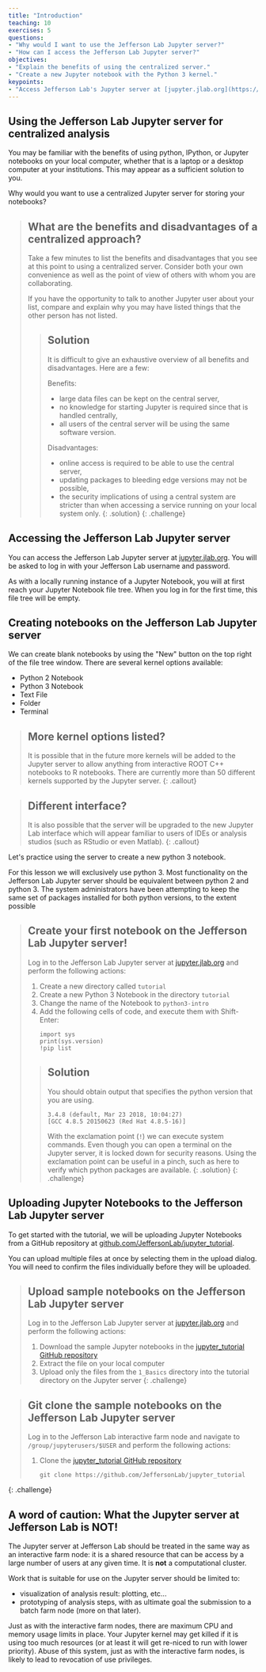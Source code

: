 ```yaml
---
title: "Introduction"
teaching: 10
exercises: 5
questions:
- "Why would I want to use the Jefferson Lab Jupyter server?"
- "How can I access the Jefferson Lab Jupyter server?"
objectives:
- "Explain the benefits of using the centralized server."
- "Create a new Jupyter notebook with the Python 3 kernel."
keypoints:
- "Access Jefferson Lab's Jupyter server at [jupyter.jlab.org](https://jupyter.jlab.org)."
---
```


## Using the Jefferson Lab Jupyter server for centralized analysis

You may be familiar with the benefits of using python, IPython, or Jupyter
notebooks on your local computer, whether that is a laptop or a desktop computer
at your institutions. This may appear as a sufficient solution to you.

Why would you want to use a centralized Jupyter server for storing your
notebooks?

> ## What are the benefits and disadvantages of a centralized approach?
>
> Take a few minutes to list the benefits and disadvantages that you see at this
> point to using a centralized server. Consider both your own convenience
> as well as the point of view of others with whom you are collaborating.
>
> If you have the opportunity to talk to another Jupyter user about your list,
> compare and explain why you may have listed things that the other person has
> not listed.
>
> > ## Solution
> >
> > It is difficult to give an exhaustive overview of all benefits and
> > disadvantages. Here are a few:
> >
> > Benefits:
> > - large data files can be kept on the central server,
> > - no knowledge for starting Jupyter is required since that is handled centrally,
> > - all users of the central server will be using the same software version.
> >
> > Disadvantages:
> > - online access is required to be able to use the central server,
> > - updating packages to bleeding edge versions may not be possible,
> > - the security implications of using a central system are stricter than
> >   when accessing a service running on your local system only.
> {: .solution}
{: .challenge}

## Accessing the Jefferson Lab Jupyter server

You can access the Jefferson Lab Jupyter server at [jupyter.jlab.org](https://jupyter.jlab.org).
You will be asked to log in with your Jefferson Lab username and password.

As with a locally running instance of a Jupyter Notebook, you will at first
reach your Jupyter Notebook file tree. When you log in for the first time, this
file tree will be empty.

## Creating notebooks on the Jefferson Lab Jupyter server

We can create blank notebooks by using the "New" button on the top right of the
file tree window. There are several kernel options available:
- Python 2 Notebook
- Python 3 Notebook
- Text File
- Folder
- Terminal

> ## More kernel options listed?
>
> It is possible that in the future more kernels will be added to the Jupyter server
> to allow anything from interactive ROOT C++ notebooks to R notebooks. There are
> currently more than 50 different kernels supported by the Jupyter server.
{: .callout}

> ## Different interface?
>
> It is also possible that the server will be upgraded to the new Jupyter Lab
> interface which will appear familiar to users of IDEs or analysis studios
> (such as RStudio or even Matlab).
{: .callout}

Let's practice using the server to create a new python 3 notebook.

For this lesson we will exclusively use python 3. Most functionality on the
Jefferson Lab Jupyter server should be equivalent between python 2 and python 3.
The system administrators have been attempting to keep the same set of packages
installed for both python versions, to the extent possible

> ## Create your first notebook on the Jefferson Lab Jupyter server!
>
> Log in to the Jefferson Lab Jupyter server at [jupyter.jlab.org](https://jupyter.jlab.org)
> and perform the following actions:
>
> 1. Create a new directory called `tutorial`
> 2. Create a new Python 3 Notebook in the directory `tutorial`
> 3. Change the name of the Notebook to `python3-intro`
> 4. Add the following cells of code, and execute them with Shift-Enter:
>    ~~~
>    import sys
>    print(sys.version)
>    !pip list
>    ~~~
>
> > ## Solution
> >
> > You should obtain output that specifies the python version that you are using.
> > ~~~
> > 3.4.8 (default, Mar 23 2018, 10:04:27)
> > [GCC 4.8.5 20150623 (Red Hat 4.8.5-16)]
> > ~~~
> >
> > With the exclamation point (`!`) we can execute system commands. Even though
> > you can open a terminal on the Jupyter server, it is locked down for security
> > reasons. Using the exclamation point can be useful in a pinch, such as here
> > to verify which python packages are available.
> {: .solution}
{: .challenge}

## Uploading Jupyter Notebooks to the Jefferson Lab Jupyter server

To get started with the tutorial, we will be uploading Jupyter Notebooks from
a GitHub repository at [github.com/JeffersonLab/jupyter_tutorial](https://github.com/JeffersonLab/jupyter_tutorial/).

You can upload multiple files at once by selecting them in the upload dialog.
You will need to confirm the files individually before they will be uploaded.

> ## Upload sample notebooks on the Jefferson Lab Jupyter server
>
> Log in to the Jefferson Lab Jupyter server at [jupyter.jlab.org](https://jupyter.jlab.org)
> and perform the following actions:
>
> 1. Download the sample Jupyter notebooks in the
>    [jupyter_tutorial GitHub repository](https://github.com/JeffersonLab/jupyter_tutorial/archive/master.zip)
> 2. Extract the file on your local computer
> 3. Upload only the files from the `1_Basics` directory into the tutorial
>    directory on the Jupyter server
{: .challenge}

> ## Git clone the sample notebooks on the Jefferson Lab Jupyter server
>
> Log in to the Jefferson Lab interactive farm node and navigate to
> `/group/jupyterusers/$USER` and perform the following actions:
>
> 1. Clone the
>    [jupyter_tutorial GitHub repository](https://github.com/JeffersonLab/jupyter_tutorial/)
>    ~~~
>    git clone https://github.com/JeffersonLab/jupyter_tutorial
>    ~~~
{: .challenge}

## A word of caution: What the Jupyter server at Jefferson Lab  is NOT!

The Jupyter server at Jefferson Lab should be treated in the same way as an
interactive farm node: it is a shared resource that can be access by a large
number of users at any given time. It is **not** a computational cluster.

Work that is suitable for use on the Jupyter server should be limited to:
- visualization of analysis result: plotting, etc...
- prototyping of analysis steps, with as ultimate goal the submission to a
  batch farm node (more on that later).

Just as with the interactive farm nodes, there are maximum CPU and memory usage
limits in place. Your Jupyter kernel may get killed if it is using too much
resources (or at least it will get re-niced to run with lower priority). Abuse
of this system, just as with the interactive farm nodes, is likely to lead to
revocation of use privileges.
